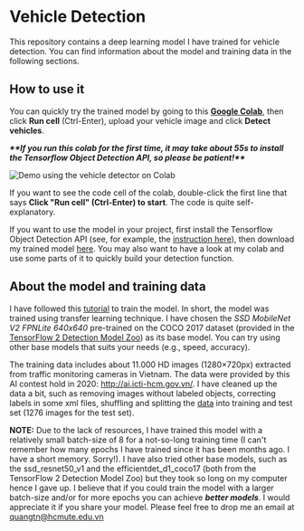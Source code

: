 # Vehicle Detection
This repository contains a deep learning model I have trained for vehicle detection. You can find information about the model and training data in the following sections.

## How to use it
You can quickly try the trained model by going to this [**Google Colab**](https://colab.research.google.com/drive/1is86PqKsPYFdP4VmhGMb4mwp9Enp51mM?usp=sharing), then click **Run cell** (Ctrl-Enter), upload your vehicle image and click **Detect vehicles**.  

***\*\*If you run this colab for the first time, it may take about 55s to install the Tensorflow Object Detection API, so please be patient!\*\****   

![Demo using the vehicle detector on Colab](/resources/demo.gif "Hope you enjoy it!") 

If you want to see the code cell of the colab, double-click the first line that says **Click "Run cell" (Ctrl-Enter) to start**. The code is quite self-explanatory. 

If you want to use the model in your project, first install the Tensorflow Object Detection API (see, for example, the [instruction here](https://github.com/tensorflow/models/blob/master/research/object_detection/g3doc/tf2.md)), then download my trained model [here](https://drive.google.com/file/d/1RQsPHiWtWTbFM5n4ofg3p9F3FdHbmO6e/view?usp=sharing). You may also want to have a look at my colab and use some parts of it to quickly build your detection function.

## About the model and training data 
I have followed this [tutorial](https://tensorflow-object-detection-api-tutorial.readthedocs.io/en/latest/index.html) to train the model. In short, the model was trained using transfer learning technique. I have chosen the *SSD MobileNet V2 FPNLite 640x640* pre-trained on the COCO 2017 dataset (provided in the [TensorFlow 2 Detection Model Zoo](https://github.com/tensorflow/models/blob/master/research/object_detection/g3doc/tf2_detection_zoo.md)) as its base model. You can try using other base models that suits your needs (e.g., speed, accuracy). 

The training data includes about 11.000 HD images (1280×720px) extracted from traffic monitoring cameras in Vietnam. The data were provided by this AI contest hold in 2020: http://ai.icti-hcm.gov.vn/. I have cleaned up the data a bit, such as removing images without labeled objects, correcting labels in some xml files, shuffling and splitting the [data](https://drive.google.com/open?id=1smMBfNkM4WWsh8ZTVtQ7aXktor_ID_AP&authuser=quangtn%40hcmute.edu.vn&usp=drive_fs) into training and test set (1276 images for the test set).

**NOTE:** Due to the lack of resources, I have trained this model with a relatively small batch-size of 8 for a not-so-long training time (I can't remember how many epochs I have trained since it has been months ago. I have a short memory. Sorry!). I have also tried other base models, such as the ssd_resnet50_v1 and the efficientdet_d1_coco17 (both from the TensorFlow 2 Detection Model Zoo) but they took so long on my computer hence I gave up. I believe that if you could train the model with a larger batch-size and/or for more epochs you can achieve ***better models***. I would appreciate it if you share your model. Please feel free to drop me an email at [quangtn@hcmute.edu.vn](mailto:quangtn@hcmute.edu.vn)
